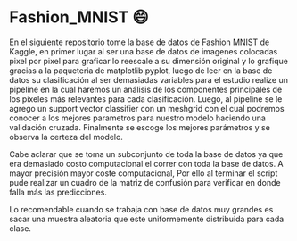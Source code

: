 # Fashion_MNIST :smile:
En el siguiente repositorio tome la base de datos de Fashion MNIST de Kaggle, en primer lugar al ser una base de datos de imagenes colocadas pixel por pixel para graficar 
lo reescale a su dimensión original y lo grafique gracias a la paqueteria de matplotlib.pyplot, luego de leer en la base de datos su clasificación al ser demasiadas variables 
para el estudio realize un pipeline en la cual haremos un análisis de los componentes principales de los pixeles más relevantes para cada clasificación. Luego, al pipeline se le 
agrego un support vector classifier con un meshgrid con el cual podremos conocer a los mejores parametros para nuestro modelo haciendo una validación cruzada. Finalmente se escoge
los mejores parámetros y se observa la certeza del modelo.

Cabe aclarar que se toma un subconjunto de toda la base de datos ya que era demasiado costo computacional el correr con toda la base de datos. A mayor precisión mayor coste computacional, 
Por ello al terminar el script pude realizar un cuadro de la matriz de confusión para verificar en donde falla más las predicciones.

Lo recomendable cuando se trabaja con base de datos muy grandes es sacar una muestra aleatoria que este uniformemente distribuida para cada clase.
